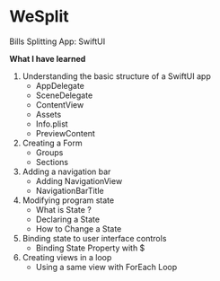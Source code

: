 # WeSplit
Bills Splitting App: SwiftUI

**What I have learned** 

1. Understanding the basic structure of a SwiftUI app
    - AppDelegate
    - SceneDelegate
    - ContentView
    - Assets
    - Info.plist
    - PreviewContent
2. Creating a Form
    - Groups
    - Sections
3. Adding a navigation bar
    - Adding NavigationView
    - NavigationBarTitle
4. Modifying program state
    - What is State ?
    - Declaring a State
    - How to Change a State
5. Binding state to user interface controls
    - Binding State Property with $
6. Creating views in a loop
    - Using a same view with ForEach Loop